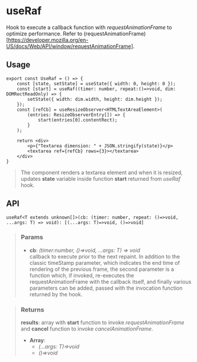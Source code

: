 # useRaf
Hook to execute a callback function with _requestAnimationFrame_ to optimize performance. Refer to (requestAnimationFrame)[https://developer.mozilla.org/en-US/docs/Web/API/window/requestAnimationFrame].

## Usage

```tsx
export const UseRaf = () => {
	const [state, setState] = useState({ width: 0, height: 0 });
	const [start] = useRaf((timer: number, repeat:()=>void, dim: DOMRectReadOnly) => {
		setState({ width: dim.width, height: dim.height });
	});
	const [refCb] = useResizeObserver<HTMLTextAreaElement>(
		(entries: ResizeObserverEntry[]) => {
			start(entries[0].contentRect);
		}
	);

	return <div>
		<p>{"Textarea dimension: " + JSON.stringify(state)}</p>
		<textarea ref={refCb} rows={3}></textarea>
	</div>
}
```

> The component renders a textarea element and when it is resized, updates __state__ variable inside function __start__ returned from _useRaf_ hook.


## API

```tsx
useRaf<T extends unknown[]>(cb: (timer: number, repeat: ()=>void, ...args: T) => void): [(...args: T)=>void, ()=>void]
```

> ### Params
>
> - __cb__: _(timer:number, ()=>void, ...args: T) => void_  
 callback to execute prior to the next repaint. In addition to the classic timeStamp parameter, which indicates the end time of rendering of the previous frame, the second parameter is a function which, if invoked, re-executes the requestAnimationFrame with the callback itself, and finally various parameters can be added, passed with the invocation function returned by the hook.
>

> ### Returns
>
> __results__: array with __start__ function to invoke _requestAnimationFrame_ and __cancel__ function to invoke _cancelAnimationFrame_.
> - __Array__:  
>     - _(...args: T)=>void_  
>     - _()=>void_  
>